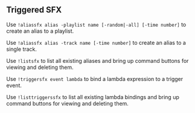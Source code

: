 ## Triggered SFX

Use `!aliassfx alias -playlist name [-random|-all] [-time number]` to create an alias to a playlist.

Use `!aliassfx alias -track name [-time number]` to create an alias to a single track.

Use `!listsfx` to list all existing aliases and bring up command buttons for viewing and deleting them.

Use `!triggersfx event lambda` to bind a lambda expression to a trigger event.

Use `!listtriggerssfx` to list all existing lambda bindings and bring up command buttons for viewing and deleting them.